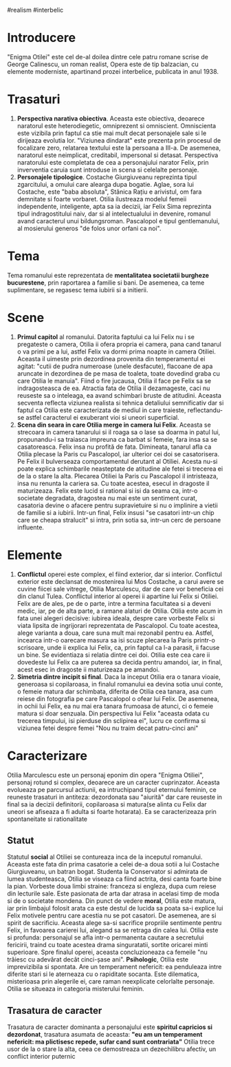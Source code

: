 #realism #interbelic 
# Introducere
"Enigma Otilei" este cel de-al doilea dintre cele patru romane scrise de George Calinescu, un roman realist, Opera este de tip balzacian, cu elemente moderniste, apartinand prozei interbelice, publicata in anul 1938.
# Trasaturi
1. **Perspectiva narativa obiectiva**. Aceasta este obiectiva, deoarece naratorul este heterodiegetic, omniprezent si omniscient. Omniscienta este vizibila prin faptul ca stie mai mult decat personajele sale si le dirijeaza evolutia lor. "Viziunea dindarat" este prezenta prin procesul de focalizare zero, relatarea textului este la persoana a III-a. De asemenea, naratorul este neimplicat, creditabil, impersonal si detasat. Perspectiva naratorului este completata de cea a personajului narator Felix, prin inverventia caruia sunt introduse in scena si celelalte personaje.
2. **Personajele tipologice**. Costache Giurgiuveanu reprezinta tipul zgarcitului, a omului care alearga dupa bogatie. Aglae, sora lui Costache, este "baba absoluta", Stănica Rațiu e arivistul, om fara demnitate si foarte vorbaret. Otilia ilustreaza modelul femeii independente, inteligente, apta sa ia decizii, iar Felix Sima reprezinta tipul indragostitului naiv, dar si al intelectualului in devenire, romanul avand caracterul unui bildungsroman. Pascalopol e tipul gentlemanului, al mosierului generos "de folos unor orfani ca noi".
# Tema
Tema romanului este reprezentata de **mentalitatea societatii burgheze bucurestene**, prin raportarea a familie si bani. De asemenea, ca teme suplimentare, se regasesc tema iubirii si a initierii.
# Scene
1. **Primul capitol** al romanului. Datorita faptului ca lui Felix nu i se pregateste o camera, Otilia ii ofera propria ei camera, pana cand tanarul o va primi pe a lui, astfel Felix va dormi prima noapte in camera Otiliei. Aceasta il uimeste prin dezordinea provenita din temperamentul ei agitat: "cutii de pudra numeroase (unele desfacute), flacoane de apa aruncate in dezordinea de pe masa de toaleta, toate dovedind graba cu care Otilia le manuia". Fiind o fire jucausa, Otilia il face pe Felix sa se indragosteasca de ea. Atractia fata de Otilia il dezamageste, caci nu reuseste sa o inteleaga, ea avand schimbari bruste de atitudini. Aceasta secventa reflecta viziunea realista si tehnica detaliului semnificativ dar si faptul ca Otilia este caracterizata de mediul in care traieste, reflectandu-se astfel caracterul ei exuberant vioi si uneori superficial.
2. **Scena din seara in care Otilia merge in camera lui Felix**. Aceasta se strecoara in camera tanarului si il roaga sa o lase sa doarma in patul lui, propunandu-i sa traiasca impreuna ca barbat si femeie, fara insa sa se casatoreasca. Felix insa nu profită de fata. Dimineata, tanarul afla ca Otilia plecase la Paris cu Pascalopol, iar ulterior cei doi se casatorisera. Pe Felix il bulverseaza comportamentul derutant al Otiliei. Acesta nu-si poate explica schimbarile neasteptate de atitudine ale fetei si trecerea ei de la o stare la alta. Plecarea Otiliei la Paris cu Pascalopol il intristeaza, insa nu renunta la cariera sa. Cu toate acestea, esecul in dragoste il maturizeaza. Felix este lucid si rational si isi da seama ca, intr-o societate degradata, dragostea nu mai este un sentiment curat, casatoria devine o afacere pentru supravietuire si nu o implinire a vietii de familie si a iubirii. Intr-un final, Felix insusi "se casatori intr-un chip care se cheapa stralucit" si intra, prin sotia sa, intr-un cerc de persoane influente.
# Elemente
1. **Conflictul** operei este complex, el fiind exterior, dar si interior. Conflictul exterior este declansat de mostenirea lui Mos Costache, a carui avere se cuvine fiicei sale vitrege, Otilia Marculescu, dar de care vor beneficia cei din clanul Tulea. Conflictul interior al operei ii apartine lui Felix si Otiliei. Felix are de ales, pe de o parte, intre a termina facultatea si a deveni medic, iar, pe de alta parte, a ramane alaturi de Otilia. Otilia este acum in fata unei alegeri decisive: iubirea ideala, despre care vorbeste Felix si viata lipsita de ingrijorari reprezentata de Pascalopol. Cu toate acestea, alege varianta a doua, care suna mult mai rezonabil pentru ea. Astfel, incearca intr-o oarecare masura sa isi scuze plecarea la Paris printr-o scrisoare, unde ii explica lui Felix, ca, prin faptul ca l-a parasit, ii facuse un bine. Se evidentiaza si relatia dintre cei doi. Otilia este cea care ii dovedeste lui Felix ca are puterea sa decida pentru amandoi, iar, in final, acest esec in dragoste ii maturizeaza pe amandoi.
2. **Simetria dintre incipit si final**. Daca la inceput Otilia era o tanara vioaie, generoasa si copilaroasa, in finalul romanului ea devina sotia unui conte, o femeie matura dar schimbata, diferita de Otilia cea tanara, asa cum reiese din fotografia pe care Pascalopol o ofear lui Felix. De asemenea, in ochii lui Felix, ea nu mai era tanara frumoasa de atunci, ci o femeie matura si doar senzuala. Din perspectiva lui Felix "aceasta odata cu trecerea timpului, isi pierduse din sclipirea ei", lucru ce confirma si viziunea fetei despre femei "Nou nu traim decat patru-cinci ani"
# Caracterizare
Otilia Marculescu este un personaj eponim din opera "Enigma Otiliei", personaj rotund si complex, deoarece are un caracter cuprinzator. Aceasta evolueaza pe parcursul actiunii, ea intruchipand tipul eternului feminin, ce reuneste trasaturi in antiteza: dezordonata sau "aiurită" dar care reuseste in final sa ia decizii definitorii, copilaroasa si matura(se alinta cu Felix dar uneori se afiseaza a fi adulta si foarte hotarata). Ea se caracterizeaza prin spontaneitate si rationalitate
## Statut
Statutul **social** al Otiliei se contureaza inca de la inceputul romanului. Aceasta este fata din prima casatorie a celei de-a doua sotii a lui Costache Giurgiuveanu, un batran bogat. Studenta la Conservator si admirata de lumea studenteasca, Otilia se viseaza ca fiind actrita, desi canta foarte bine la pian. Vorbeste doua limbi straine: franceza si engleza, dupa cum reiese din lecturile sale. Este pasionata de arta dar atrasa in acelasi timp de moda si de o societate mondena. Din punct de vedere **moral**, Otilia este matura, iar prin limbajul folosit arata ca este destul de lucida sa poata sa-i explice lui Felix motivele pentru care acestia nu se pot casatori. De asemenea, are si spirit de sacrificiu. Aceasta alege sa-si sacrifice propriile sentimente pentru Felix, in favoarea carierei lui, alegand sa se retraga din calea lui. Otilia este si profunda: personajul se afla intr-o permanenta cautare a secretului fericirii, traind cu toate acestea drama singuratatii, sortite oricarei minti superioare. Spre finalul operei, aceasta concluzioneaza ca femeile "nu trăiesc cu adevărat decât cinci-șase ani". **Psihologic**, Otilia este imprevizibila si spontata. Are un temperament nefericit: ea penduleaza intre diferite stari si le aterneaza cu o rapiditate socanta. Este dilematica, misterioasa prin alegerile ei, care raman neexplicate celorlalte personaje. Otilia se situeaza in categoria misterului feminin.
## Trasatura de caracter
Trasatura de caracter dominanta a personajului este **spiritul capricios si dezordonat**, trasatura asumata de aceasta: **"eu am un temperament nefericit: ma plictisesc repede, sufar cand sunt contrariata"** Otilia trece usor de la o stare la alta, ceea ce demostreaza un dezechilibru afectiv, un conflict interior puternic
